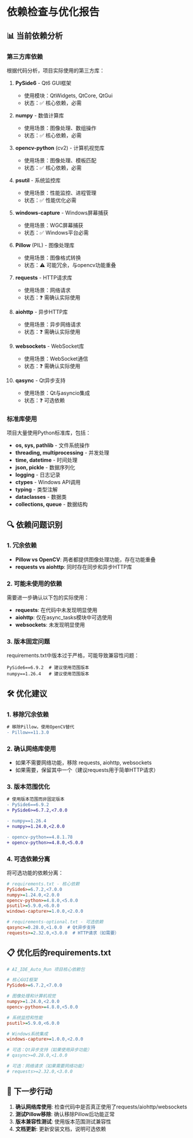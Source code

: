 # 依赖检查与优化报告

## 📊 当前依赖分析

### 第三方库依赖
根据代码分析，项目实际使用的第三方库：

1. **PySide6** - Qt6 GUI框架
   - 使用模块：QtWidgets, QtCore, QtGui
   - 状态：✅ 核心依赖，必需

2. **numpy** - 数值计算库
   - 使用场景：图像处理、数组操作
   - 状态：✅ 核心依赖，必需

3. **opencv-python** (cv2) - 计算机视觉库
   - 使用场景：图像处理、模板匹配
   - 状态：✅ 核心依赖，必需

4. **psutil** - 系统监控库
   - 使用场景：性能监控、进程管理
   - 状态：✅ 性能优化必需

5. **windows-capture** - Windows屏幕捕获
   - 使用场景：WGC屏幕捕获
   - 状态：✅ Windows平台必需

6. **Pillow** (PIL) - 图像处理库
   - 使用场景：图像格式转换
   - 状态：⚠️ 可能冗余，与opencv功能重叠

7. **requests** - HTTP请求库
   - 使用场景：网络请求
   - 状态：❓ 需确认实际使用

8. **aiohttp** - 异步HTTP库
   - 使用场景：异步网络请求
   - 状态：❓ 需确认实际使用

9. **websockets** - WebSocket库
   - 使用场景：WebSocket通信
   - 状态：❓ 需确认实际使用

10. **qasync** - Qt异步支持
    - 使用场景：Qt与asyncio集成
    - 状态：❓ 可选依赖

### 标准库使用
项目大量使用Python标准库，包括：
- **os, sys, pathlib** - 文件系统操作
- **threading, multiprocessing** - 并发处理
- **time, datetime** - 时间处理
- **json, pickle** - 数据序列化
- **logging** - 日志记录
- **ctypes** - Windows API调用
- **typing** - 类型注解
- **dataclasses** - 数据类
- **collections, queue** - 数据结构

## 🔍 依赖问题识别

### 1. 冗余依赖
- **Pillow vs OpenCV**: 两者都提供图像处理功能，存在功能重叠
- **requests vs aiohttp**: 同时存在同步和异步HTTP库

### 2. 可能未使用的依赖
需要进一步确认以下包的实际使用：
- **requests**: 在代码中未发现明显使用
- **aiohttp**: 仅在async_tasks模块中可选使用
- **websockets**: 未发现明显使用

### 3. 版本固定问题
requirements.txt中版本过于严格，可能导致兼容性问题：
```
PySide6==6.9.2  # 建议使用范围版本
numpy==1.26.4   # 建议使用范围版本
```

## 🛠️ 优化建议

### 1. 移除冗余依赖
```diff
# 移除Pillow，使用OpenCV替代
- Pillow==11.3.0
```

### 2. 确认网络库使用
- 如果不需要网络功能，移除 requests, aiohttp, websockets
- 如果需要，保留其中一个（建议requests用于简单HTTP请求）

### 3. 版本范围优化
```diff
# 使用版本范围而非固定版本
- PySide6==6.9.2
+ PySide6>=6.7.2,<7.0.0

- numpy==1.26.4
+ numpy>=1.24.0,<2.0.0

- opencv-python==4.8.1.78
+ opencv-python>=4.8.0,<5.0.0
```

### 4. 可选依赖分离
将可选功能的依赖分离：
```ini
# requirements.txt - 核心依赖
PySide6>=6.7.2,<7.0.0
numpy>=1.24.0,<2.0.0
opencv-python>=4.8.0,<5.0.0
psutil>=5.9.0,<6.0.0
windows-capture>=1.0.0,<2.0.0

# requirements-optional.txt - 可选依赖
qasync>=0.28.0,<1.0.0  # Qt异步支持
requests>=2.32.0,<3.0.0  # HTTP请求（如需要）
```

## 📋 优化后的requirements.txt

```ini
# AI_IDE_Auto_Run 项目核心依赖包

# 核心GUI框架
PySide6>=6.7.2,<7.0.0

# 图像处理和计算机视觉
numpy>=1.24.0,<2.0.0
opencv-python>=4.8.0,<5.0.0

# 系统监控和性能
psutil>=5.9.0,<6.0.0

# Windows系统集成
windows-capture>=1.0.0,<2.0.0

# 可选：Qt异步支持（如果使用异步功能）
# qasync>=0.28.0,<1.0.0

# 可选：网络请求（如果需要网络功能）
# requests>=2.32.0,<3.0.0
```

## 🎯 下一步行动

1. **确认网络库使用**: 检查代码中是否真正使用了requests/aiohttp/websockets
2. **测试Pillow移除**: 确认移除Pillow后功能正常
3. **版本兼容性测试**: 使用版本范围测试兼容性
4. **文档更新**: 更新安装文档，说明可选依赖

